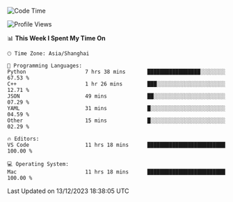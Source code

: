 <!--START_SECTION:waka-->
![Code Time](http://img.shields.io/badge/Code%20Time-271%20hrs%2028%20mins-blue)

![Profile Views](http://img.shields.io/badge/Profile%20Views-0-blue)

📊 **This Week I Spent My Time On** 

```text
🕑︎ Time Zone: Asia/Shanghai

💬 Programming Languages: 
Python                   7 hrs 38 mins       █████████████████░░░░░░░░   67.53 % 
C++                      1 hr 26 mins        ███░░░░░░░░░░░░░░░░░░░░░░   12.71 % 
JSON                     49 mins             ██░░░░░░░░░░░░░░░░░░░░░░░   07.29 % 
YAML                     31 mins             █░░░░░░░░░░░░░░░░░░░░░░░░   04.59 % 
Other                    15 mins             █░░░░░░░░░░░░░░░░░░░░░░░░   02.29 % 

🔥 Editors: 
VS Code                  11 hrs 18 mins      █████████████████████████   100.00 % 

💻 Operating System: 
Mac                      11 hrs 18 mins      █████████████████████████   100.00 % 
```


 Last Updated on 13/12/2023 18:38:05 UTC
<!--END_SECTION:waka-->